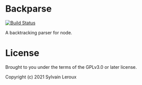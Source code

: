 Backparse
=========

[![Build Status](https://travis-ci.org/s-leroux/Backparse.png?branch=master)](https://travis-ci.org/s-leroux/Backparse)

A backtracking parser for node.

License
=======

Brought to you under the terms of the GPLv3.0 or later license.

Copyright (c) 2021 Sylvain Leroux

